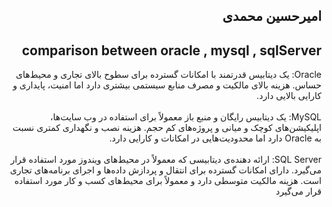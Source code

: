 <h2 dir="rtl">امیرحسین محمدی</h2>
<h2 dir="rtl">comparison between oracle , mysql , sqlServer</h2>

<div dir="rtl">
  Oracle: یک دیتابیس قدرتمند با امکانات گسترده برای سطوح بالای تجاری و محیط‌های حساس. هزینه بالای مالکیت و مصرف منابع سیستمی بیشتری دارد اما امنیت، پایداری و کارایی بالایی دارد.
</div>
<br/>
<div dir="rtl">
MySQL: یک دیتابیس رایگان و منبع باز معمولاً برای استفاده در وب سایت‌ها، اپلیکیشن‌های کوچک و میانی و پروژه‌های کم حجم. هزینه نصب و نگهداری کمتری نسبت به Oracle دارد اما محدودیت‌هایی در امکانات و کارایی دارد.
</div>
<br/>
<div dir="rtl">
SQL Server: ارائه دهنده‌ی دیتابیسی که معمولاً در محیط‌های ویندوز مورد استفاده قرار می‌گیرد. دارای امکانات گسترده برای انتقال و پردازش داده‌ها و اجرای برنامه‌های تجاری است. هزینه مالکیت متوسطی دارد و معمولاً برای محیط‌های کسب و کار مورد استفاده قرار می‌گیرد
</div>
